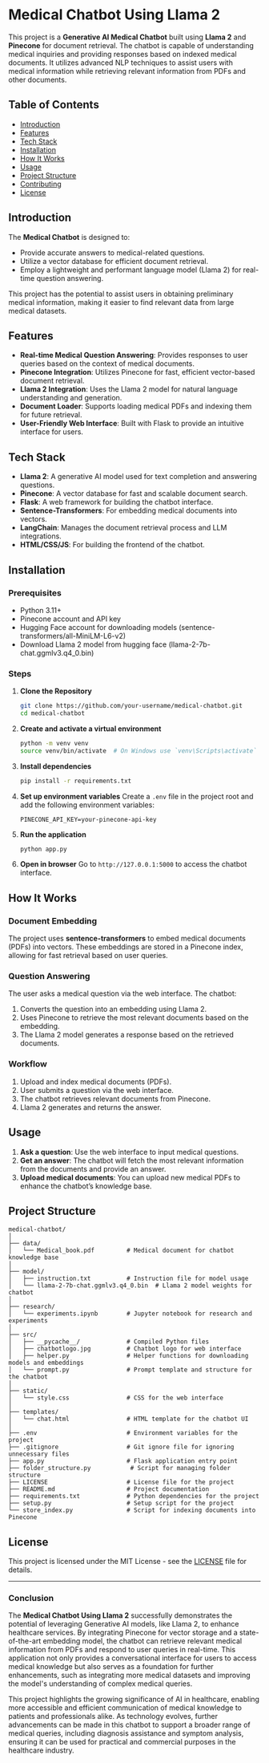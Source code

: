 # Medical Chatbot Using Llama 2

This project is a **Generative AI Medical Chatbot** built using **Llama 2** and **Pinecone** for document retrieval. The chatbot is capable of understanding medical inquiries and providing responses based on indexed medical documents. It utilizes advanced NLP techniques to assist users with medical information while retrieving relevant information from PDFs and other documents.

## Table of Contents
- [Introduction](#introduction)
- [Features](#features)
- [Tech Stack](#tech-stack)
- [Installation](#installation)
- [How It Works](#how-it-works)
- [Usage](#usage)
- [Project Structure](#project-structure)
- [Contributing](#contributing)
- [License](#license)

## Introduction
The **Medical Chatbot** is designed to:
- Provide accurate answers to medical-related questions.
- Utilize a vector database for efficient document retrieval.
- Employ a lightweight and performant language model (Llama 2) for real-time question answering.

This project has the potential to assist users in obtaining preliminary medical information, making it easier to find relevant data from large medical datasets.

## Features
- **Real-time Medical Question Answering**: Provides responses to user queries based on the context of medical documents.
- **Pinecone Integration**: Utilizes Pinecone for fast, efficient vector-based document retrieval.
- **Llama 2 Integration**: Uses the Llama 2 model for natural language understanding and generation.
- **Document Loader**: Supports loading medical PDFs and indexing them for future retrieval.
- **User-Friendly Web Interface**: Built with Flask to provide an intuitive interface for users.

## Tech Stack
- **Llama 2**: A generative AI model used for text completion and answering questions.
- **Pinecone**: A vector database for fast and scalable document search.
- **Flask**: A web framework for building the chatbot interface.
- **Sentence-Transformers**: For embedding medical documents into vectors.
- **LangChain**: Manages the document retrieval process and LLM integrations.
- **HTML/CSS/JS**: For building the frontend of the chatbot.

## Installation

### Prerequisites
- Python 3.11+
- Pinecone account and API key
- Hugging Face account for downloading models (sentence-transformers/all-MiniLM-L6-v2)
- Download Llama 2 model from hugging face (llama-2-7b-chat.ggmlv3.q4_0.bin)

### Steps

1. **Clone the Repository**
   ```bash
   git clone https://github.com/your-username/medical-chatbot.git
   cd medical-chatbot
   ```

2. **Create and activate a virtual environment**
   ```bash
   python -m venv venv
   source venv/bin/activate  # On Windows use `venv\Scripts\activate`
   ```

3. **Install dependencies**
   ```bash
   pip install -r requirements.txt
   ```

4. **Set up environment variables**
   Create a `.env` file in the project root and add the following environment variables:
   ```plaintext
   PINECONE_API_KEY=your-pinecone-api-key
   ```

5. **Run the application**
   ```bash
   python app.py
   ```

6. **Open in browser**
   Go to `http://127.0.0.1:5000` to access the chatbot interface.

## How It Works

### Document Embedding
The project uses **sentence-transformers** to embed medical documents (PDFs) into vectors. These embeddings are stored in a Pinecone index, allowing for fast retrieval based on user queries.

### Question Answering
The user asks a medical question via the web interface. The chatbot:
1. Converts the question into an embedding using Llama 2.
2. Uses Pinecone to retrieve the most relevant documents based on the embedding.
3. The Llama 2 model generates a response based on the retrieved documents.

### Workflow
1. Upload and index medical documents (PDFs).
2. User submits a question via the web interface.
3. The chatbot retrieves relevant documents from Pinecone.
4. Llama 2 generates and returns the answer.

## Usage

1. **Ask a question**: Use the web interface to input medical questions.
2. **Get an answer**: The chatbot will fetch the most relevant information from the documents and provide an answer.
3. **Upload medical documents**: You can upload new medical PDFs to enhance the chatbot’s knowledge base.

## Project Structure
```
medical-chatbot/
│
├── data/
│   └── Medical_book.pdf         # Medical document for chatbot knowledge base
│
├── model/
│   ├── instruction.txt          # Instruction file for model usage
│   └── llama-2-7b-chat.ggmlv3.q4_0.bin  # Llama 2 model weights for chatbot
│
├── research/
│   └── experiments.ipynb        # Jupyter notebook for research and experiments
│
├── src/
│   ├── __pycache__/             # Compiled Python files
│   ├── chatbotlogo.jpg          # Chatbot logo for web interface
│   ├── helper.py                # Helper functions for downloading models and embeddings
│   └── prompt.py                # Prompt template and structure for the chatbot
│
├── static/
│   └── style.css                # CSS for the web interface
│
├── templates/
│   └── chat.html                # HTML template for the chatbot UI
│
├── .env                         # Environment variables for the project
├── .gitignore                   # Git ignore file for ignoring unnecessary files
├── app.py                       # Flask application entry point
├── folder_structure.py           # Script for managing folder structure
├── LICENSE                      # License file for the project
├── README.md                    # Project documentation
├── requirements.txt             # Python dependencies for the project
├── setup.py                     # Setup script for the project
└── store_index.py               # Script for indexing documents into Pinecone

```

## License
This project is licensed under the MIT License - see the [LICENSE](LICENSE) file for details.

---
### Conclusion

The **Medical Chatbot Using Llama 2** successfully demonstrates the potential of leveraging Generative AI models, like Llama 2, to enhance healthcare services. By integrating Pinecone for vector storage and a state-of-the-art embedding model, the chatbot can retrieve relevant medical information from PDFs and respond to user queries in real-time. This application not only provides a conversational interface for users to access medical knowledge but also serves as a foundation for further enhancements, such as integrating more medical datasets and improving the model's understanding of complex medical queries.

This project highlights the growing significance of AI in healthcare, enabling more accessible and efficient communication of medical knowledge to patients and professionals alike. As technology evolves, further advancements can be made in this chatbot to support a broader range of medical queries, including diagnosis assistance and symptom analysis, ensuring it can be used for practical and commercial purposes in the healthcare industry.
